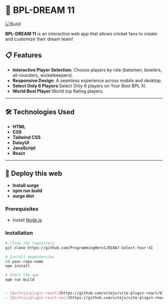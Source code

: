 
# 🏏 BPL-DREAM 11

 ![Build](https://crecket-players-darft.surge.sh/)

**BPL-DREAM 11** is an interactive web app that allows cricket fans to create and customize their dream team!



## 📋 Features

- **Interactive Player Selection**: Choose players by role (batsmen, bowlers, all-rounders, wicketkeepers).
-  **Responsive Design**: A seamless experience across mobile and desktop.
-  **Select Only 6 Players**:Select Only 6 players on Your Best BPL XI.
- **World Best Player**:World top Rating players.

---

## 🛠️ Technologies Used

- **HTML**
- **CSS**
- **Tailwind CSS**
- **DaisyUI**
- **JavaScript**
- **React**

---

## 🚀 Deploy this web
- **Install surge**
- **npm run build**
- **surge dist**



### Prerequisites
- Install [Node.js](https://nodejs.org/)

### Installation
```bash
# Clone the repository
git clone https://github.com/ProgrammingHero1/B10A7-Select-Your-XI

# Install dependencies
cd your-repo-name
npm install

# Start the app
npm run build


- [@vitejs/plugin-react](https://github.com/vitejs/vite-plugin-react/blob/main/packages/plugin-react/README.md) uses [Babel](https://babeljs.io/) for Fast Refresh
- [@vitejs/plugin-react-swc](https://github.com/vitejs/vite-plugin-react-swc) uses [SWC](https://swc.rs/) for Fast Refresh
